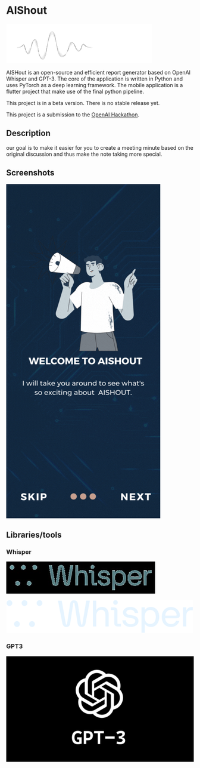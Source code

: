 # AIShout

![](images/logo-white.png)

AISHout is an open-source and efficient report generator based on OpenAI Whisper and GPT-3. The core of the application is written in Python and uses PyTorch as a deep learning framework. The mobile application is a flutter project that make use of the final python pipeline.

This project is in a beta version. There is no stable release yet. 

This project is a submission to the [OpenAI Hackathon](https://lablab.ai/event/openai-whisper-gpt3-codex-dalle2-hackathon). 

## Description
our goal is to make it easier for you to create a meeting minute based on the original discussion and thus make the note taking more special. 

## Screenshots

![](images/aishout.gif)

## Libraries/tools

### Whisper
![](images/whisper.jpg)

![](images/whisper-white.svg)
### GPT3
![](images/cover7.jpg)
